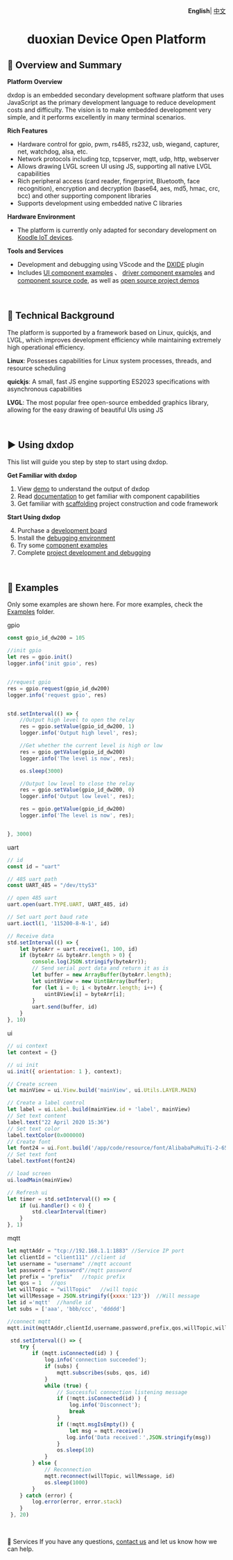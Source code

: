 <p align="right">
    <b>English</b>| <a href="./README_CN.md">中文</a>
</p>

<h1 align="center">duoxian Device Open Platform</h1>

📒 Overview and Summary
-------------

**Platform Overview**

dxdop is an embedded secondary development software platform that uses JavaScript as the primary development language to reduce development costs and difficulty. The vision is to make embedded development very simple, and it performs excellently in many terminal scenarios.

**Rich Features** 

- Hardware control for gpio, pwm, rs485, rs232, usb, wiegand, capturer, net, watchdog, alsa, etc.
- Network protocols including tcp, tcpserver, mqtt, udp, http, webserver
- Allows drawing LVGL screen UI using JS, supporting all native LVGL capabilities
- Rich peripheral access (card reader, fingerprint, Bluetooth, face recognition), encryption and decryption (base64, aes, md5, hmac, crc, bcc) and other supporting component libraries
- Supports development using embedded native C libraries

**Hardware Environment**

- The platform is currently only adapted for secondary development on <a href="https://koodle.cn/" target="_blank">Koodle IoT devices</a>.

**Tools and Services**

- Development and debugging using VScode and the <a href="https://marketplace.visualstudio.com/items?itemName=dxide.dxide" target="_blank">DXIDE</a> plugin
- Includes <a href="./docs/ui/README.md" target="_blank">UI component examples</a> 、 <a href="./examples/dw200/" target="_blank">driver component examples</a> and <a href="./src/README.md" target="_blank">component source code</a>, as well as <a href="./demos/README.md" target="_blank">open source project demos</a>

<br>

🚀 Technical Background
-------

The platform is supported by a framework based on Linux, quickjs, and LVGL, which improves development efficiency while maintaining extremely high operational efficiency.

**Linux**: Possesses capabilities for Linux system processes, threads, and resource scheduling

**quickjs**: A small, fast JS engine supporting ES2023 specifications with asynchronous capabilities

**LVGL**: The most popular free open-source embedded graphics library, allowing for the easy drawing of beautiful UIs using JS

<br>

▶️ Using dxdop
---------------

This list will guide you step by step to start using dxdop.

**Get Familiar with dxdop**

1. View <a href="./docs/image/README.md" target="_blank">demo</a> to understand the output of dxdop
2. Read <a href="./src/README.md" target="_blank">documentation</a> to get familiar with component capabilities
3. Get familiar with <a href="" target="_blank">scaffolding</a> project construction and code framework

**Start Using dxdop**

4. Purchase a <a href="https://koodle.cn/" target="_blank">development board</a>
5. Install the <a href="https://marketplace.visualstudio.com/items?itemName=dxide.dxide" target="_blank">debugging environment</a>
6. Try some <a href="./examples/" target="_blank">component examples</a>
7. Complete <a href="" target="_blank">project development and debugging</a>

<br>

🤖 Examples
-------

Only some examples are shown here. For more examples, check the <a href="./examples/" target="_blank">Examples</a> folder.

gpio

```JavaScript
const gpio_id_dw200 = 105

//init gpio
let res = gpio.init()
logger.info('init gpio', res)


//request gpio
res = gpio.request(gpio_id_dw200)
logger.info('request gpio', res)


std.setInterval(() => {
    //Output high level to open the relay
    res = gpio.setValue(gpio_id_dw200, 1)
    logger.info('Output high level', res);

    //Get whether the current level is high or low
    res = gpio.getValue(gpio_id_dw200)
    logger.info('The level is now', res);

    os.sleep(3000)

    //Output low level to close the relay
    res = gpio.setValue(gpio_id_dw200, 0)
    logger.info('Output low level', res);

    res = gpio.getValue(gpio_id_dw200)
    logger.info('The level is now', res);


}, 3000)

```

uart

```JavaScript
// id
const id = "uart"

// 485 uart path
const UART_485 = "/dev/ttyS3"

// open 485 uart
uart.open(uart.TYPE.UART, UART_485, id)

// Set uart port baud rate
uart.ioctl(1, '115200-8-N-1', id)

// Receive data
std.setInterval(() => {
    let byteArr = uart.receive(1, 100, id)
    if (byteArr && byteArr.length > 0) {
        console.log(JSON.stringify(byteArr));
        // Send serial port data and return it as is
        let buffer = new ArrayBuffer(byteArr.length);
        let uint8View = new Uint8Array(buffer);
        for (let i = 0; i < byteArr.length; i++) {
            uint8View[i] = byteArr[i];
        }
        uart.send(buffer, id)
    }
}, 10)
```

ui

```JavaScript
// ui context
let context = {}

// ui init
ui.init({ orientation: 1 }, context);

// Create screen
let mainView = ui.View.build('mainView', ui.Utils.LAYER.MAIN)

// Create a label control
let label = ui.Label.build(mainView.id + 'label', mainView)
// Set text content
label.text("22 April 2020 15:36")
// Set text color
label.textColor(0x000000)
// Create font
let font24 = ui.Font.build('/app/code/resource/font/AlibabaPuHuiTi-2-65-Medium.ttf', 24, ui.Utils.FONT_STYLE.NORMAL)
// Set text font
label.textFont(font24)

// load screen
ui.loadMain(mainView)

// Refresh ui
let timer = std.setInterval(() => {
    if (ui.handler() < 0) {
        std.clearInterval(timer)
    }
}, 1)

```

mqtt

```JavaScript
let mqttAddr = "tcp://192.168.1.1:1883" //Service IP port
let clientId = "client111" //client id
let username = "username" //mqtt account
let password = "password"//mqtt password
let prefix = "prefix"   //topic prefix
let qos = 1   //qos
let willTopic = "willTopic"   //will topic
let willMessage = JSON.stringify({xxxx:'123'})  //Will message
let id ='mqtt'  //handle id
let subs = ['aaa', 'bbb/ccc', 'ddddd']

//connect mqtt
mqtt.init(mqttAddr,clientId,username,password,prefix,qos,willTopic,willMessage,id)

 std.setInterval(() => {
    try {
        if (mqtt.isConnected(id) ) {
            log.info('connection succeeded');
            if (subs) {
                mqtt.subscribes(subs, qos, id)
            }
            while (true) {
                // Successful connection listening message
                if (!mqtt.isConnected(id) ) {
                    log.info('Disconnect');
                    break
                }
                if (!mqtt.msgIsEmpty()) {
                    let msg = mqtt.receive()
                   log.info('Data received：',JSON.stringify(msg))
                }
                os.sleep(10)
            }
        } else {
            // Reconnection
            mqtt.reconnect(willTopic, willMessage, id)
            os.sleep(1000)
        }
    } catch (error) {
        log.error(error, error.stack)
    }
 }, 20)

```

<br>

🤝 Services
If you have any questions, <a href="https://koodle.cn/index.php/contact-us/" target="_blank">contact us</a> and let us know how we can help.
